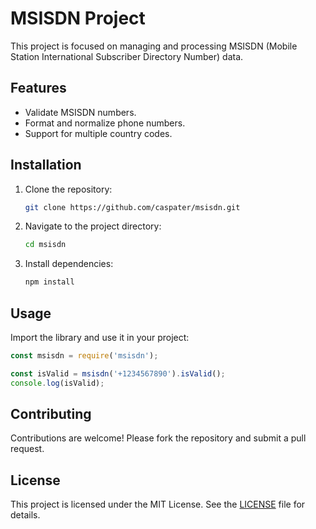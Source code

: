 # MSISDN Project

This project is focused on managing and processing MSISDN (Mobile Station International Subscriber Directory Number) data.

## Features

- Validate MSISDN numbers.
- Format and normalize phone numbers.
- Support for multiple country codes.

## Installation

1. Clone the repository:
    ```bash
    git clone https://github.com/caspater/msisdn.git
    ```
2. Navigate to the project directory:
    ```bash
    cd msisdn
    ```
3. Install dependencies:
    ```bash
    npm install
    ```

## Usage

Import the library and use it in your project:
```javascript
const msisdn = require('msisdn');

const isValid = msisdn('+1234567890').isValid();
console.log(isValid);
```

## Contributing

Contributions are welcome! Please fork the repository and submit a pull request.

## License

This project is licensed under the MIT License. See the [LICENSE](LICENSE) file for details.
